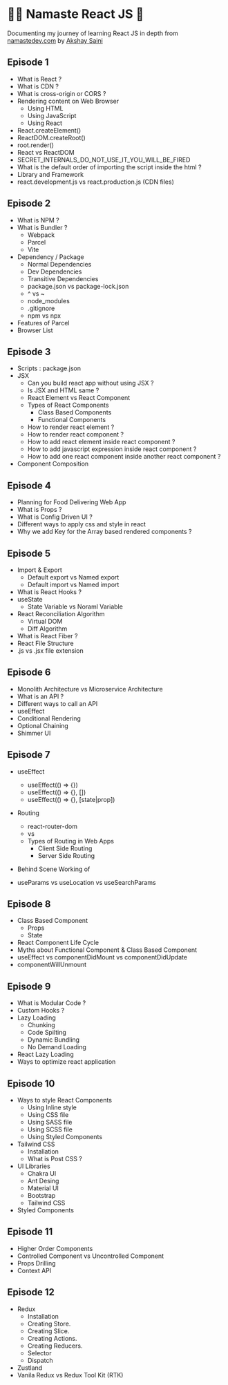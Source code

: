 # 🙏🏼 Namaste React JS 🚀

Documenting my journey of learning React JS in depth from [namastedev.com](https://namastedev.com) by [Akshay Saini](https://www.youtube.com/@akshaymarch7)

## Episode 1

- What is React ?
- What is CDN ?
- What is cross-origin or CORS ?
- Rendering content on Web Browser
  - Using HTML
  - Using JavaScript
  - Using React
- React.createElement()
- ReactDOM.createRoot()
- root.render()
- React vs ReactDOM
- SECRET_INTERNALS_DO_NOT_USE_IT_YOU_WILL_BE_FIRED
- What is the default order of importing the script inside the html ?
- Library and Framework
- react.development.js vs react.production.js (CDN files)

## Episode 2

- What is NPM ?
- What is Bundler ?
  - Webpack
  - Parcel
  - Vite
- Dependency / Package
  - Normal Dependencies
  - Dev Dependencies
  - Transitive Dependencies
  - package.json vs package-lock.json
  - ^ vs ~
  - node_modules
  - .gitignore
  - npm vs npx
- Features of Parcel
- Browser List

## Episode 3

- Scripts : package.json
- JSX
  - Can you build react app without using JSX ?
  - Is JSX and HTML same ?
  - React Element vs React Component
  - Types of React Components
    - Class Based Components
    - Functional Components
  - How to render react element ?
  - How to render react component ?
  - How to add react element inside react component ?
  - How to add javascript expression inside react component ?
  - How to add one react component inside another react component ?
- Component Composition

## Episode 4

- Planning for Food Delivering Web App
- What is Props ?
- What is Config Driven UI ?
- Different ways to apply css and style in react
- Why we add Key for the Array based rendered components ?

## Episode 5

- Import & Export
  - Default export vs Named export
  - Default import vs Named import
- What is React Hooks ?
- useState
  - State Variable vs Noraml Variable
- React Reconciliation Algorithm
  - Virtual DOM
  - Diff Algorithm
- What is React Fiber ?
- React File Structure
- .js vs .jsx file extension

## Episode 6

- Monolith Architecture vs Microservice Architecture
- What is an API ?
- Different ways to call an API
- useEffect
- Conditional Rendering
- Optional Chaining
- Shimmer UI

## Episode 7

- useEffect

  - useEffect(() => {})
  - useEffect(() => {}, [])
  - useEffect(() => {}, [state|prop])

- Routing
  - react-router-dom
  - <a> vs <Link>
  - Types of Routing in Web Apps
    - Client Side Routing
    - Server Side Routing
- Behind Scene Working of <Link>
- useParams vs useLocation vs useSearchParams

## Episode 8

- Class Based Component
  - Props
  - State
- React Component Life Cycle
- Myths about Functional Component & Class Based Component
- useEffect vs componentDidMount vs componentDidUpdate
- componentWillUnmount

## Episode 9

- What is Modular Code ?
- Custom Hooks ?
- Lazy Loading
  - Chunking
  - Code Spilting
  - Dynamic Bundling
  - No Demand Loading
- React Lazy Loading
- Ways to optimize react application

## Episode 10

- Ways to style React Components
  - Using Inline style
  - Using CSS file
  - Using SASS file
  - Using SCSS file
  - Using Styled Components
- Tailwind CSS
  - Installation
  - What is Post CSS ?
- UI Libraries
  - Chakra UI
  - Ant Desing
  - Material UI
  - Bootstrap
  - Tailwind CSS
- Styled Components

## Episode 11

- Higher Order Components
- Controlled Component vs Uncontrolled Component
- Props Drilling
- Context API

## Episode 12

- Redux
  - Installation
  - Creating Store.
  - Creating Slice.
  - Creating Actions.
  - Creating Reducers.
  - Selector
  - Dispatch
- Zustland
- Vanila Redux vs Redux Tool Kit (RTK)
